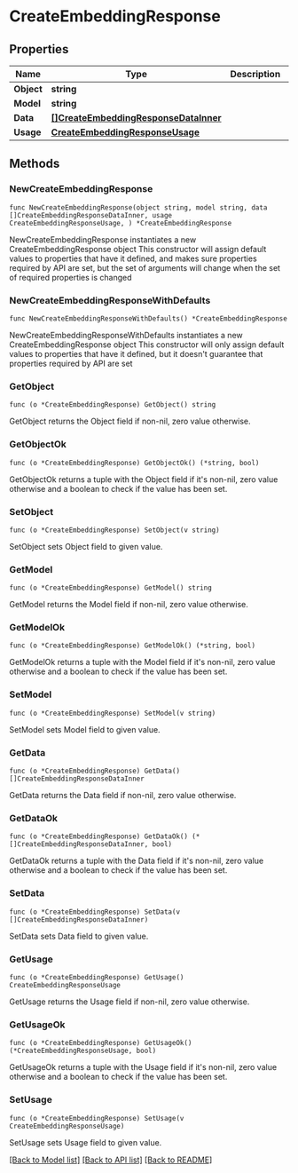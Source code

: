 # CreateEmbeddingResponse

## Properties

Name | Type | Description | Notes
------------ | ------------- | ------------- | -------------
**Object** | **string** |  | 
**Model** | **string** |  | 
**Data** | [**[]CreateEmbeddingResponseDataInner**](CreateEmbeddingResponseDataInner.md) |  | 
**Usage** | [**CreateEmbeddingResponseUsage**](CreateEmbeddingResponseUsage.md) |  | 

## Methods

### NewCreateEmbeddingResponse

`func NewCreateEmbeddingResponse(object string, model string, data []CreateEmbeddingResponseDataInner, usage CreateEmbeddingResponseUsage, ) *CreateEmbeddingResponse`

NewCreateEmbeddingResponse instantiates a new CreateEmbeddingResponse object
This constructor will assign default values to properties that have it defined,
and makes sure properties required by API are set, but the set of arguments
will change when the set of required properties is changed

### NewCreateEmbeddingResponseWithDefaults

`func NewCreateEmbeddingResponseWithDefaults() *CreateEmbeddingResponse`

NewCreateEmbeddingResponseWithDefaults instantiates a new CreateEmbeddingResponse object
This constructor will only assign default values to properties that have it defined,
but it doesn't guarantee that properties required by API are set

### GetObject

`func (o *CreateEmbeddingResponse) GetObject() string`

GetObject returns the Object field if non-nil, zero value otherwise.

### GetObjectOk

`func (o *CreateEmbeddingResponse) GetObjectOk() (*string, bool)`

GetObjectOk returns a tuple with the Object field if it's non-nil, zero value otherwise
and a boolean to check if the value has been set.

### SetObject

`func (o *CreateEmbeddingResponse) SetObject(v string)`

SetObject sets Object field to given value.


### GetModel

`func (o *CreateEmbeddingResponse) GetModel() string`

GetModel returns the Model field if non-nil, zero value otherwise.

### GetModelOk

`func (o *CreateEmbeddingResponse) GetModelOk() (*string, bool)`

GetModelOk returns a tuple with the Model field if it's non-nil, zero value otherwise
and a boolean to check if the value has been set.

### SetModel

`func (o *CreateEmbeddingResponse) SetModel(v string)`

SetModel sets Model field to given value.


### GetData

`func (o *CreateEmbeddingResponse) GetData() []CreateEmbeddingResponseDataInner`

GetData returns the Data field if non-nil, zero value otherwise.

### GetDataOk

`func (o *CreateEmbeddingResponse) GetDataOk() (*[]CreateEmbeddingResponseDataInner, bool)`

GetDataOk returns a tuple with the Data field if it's non-nil, zero value otherwise
and a boolean to check if the value has been set.

### SetData

`func (o *CreateEmbeddingResponse) SetData(v []CreateEmbeddingResponseDataInner)`

SetData sets Data field to given value.


### GetUsage

`func (o *CreateEmbeddingResponse) GetUsage() CreateEmbeddingResponseUsage`

GetUsage returns the Usage field if non-nil, zero value otherwise.

### GetUsageOk

`func (o *CreateEmbeddingResponse) GetUsageOk() (*CreateEmbeddingResponseUsage, bool)`

GetUsageOk returns a tuple with the Usage field if it's non-nil, zero value otherwise
and a boolean to check if the value has been set.

### SetUsage

`func (o *CreateEmbeddingResponse) SetUsage(v CreateEmbeddingResponseUsage)`

SetUsage sets Usage field to given value.



[[Back to Model list]](../README.md#documentation-for-models) [[Back to API list]](../README.md#documentation-for-api-endpoints) [[Back to README]](../README.md)


